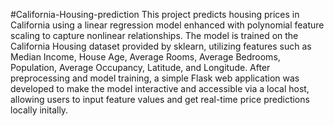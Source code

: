 #California-Housing-prediction
This project predicts housing prices in California using a linear regression model enhanced with polynomial feature scaling to capture nonlinear relationships. The model is trained on the California Housing dataset provided by sklearn, utilizing features such as Median Income, House Age, Average Rooms, Average Bedrooms, Population, Average Occupancy, Latitude, and Longitude. After preprocessing and model training, a simple Flask web application was developed to make the model interactive and accessible via a local host, allowing users to input feature values and get real-time price predictions locally initally.
